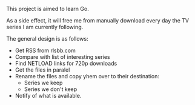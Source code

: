 This project is aimed to learn Go.

As a side effect, it will free me from manually download every day the TV 
series I am currently following.

The general design is as follows:
* Get RSS from rlsbb.com
* Compare with list of interesting series
* Find NETLOAD links for 720p downloads
* Get the files in paralel
* Rename the files and copy yhem over to their destination:
  * Series we keep
  * Series we don't keep
* Notify of what is available.